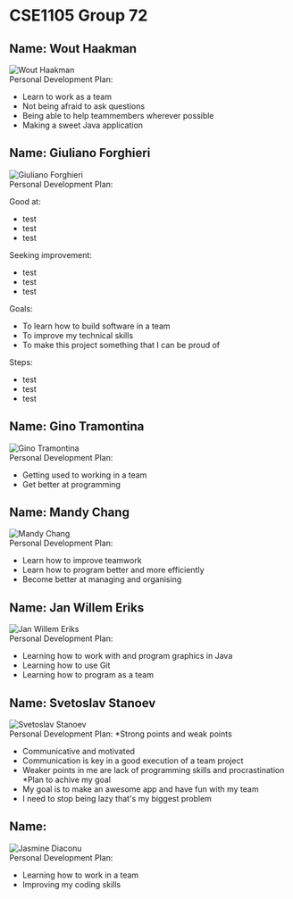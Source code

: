# CSE1105 Group 72

## Name: Wout Haakman
![Wout Haakman](/images/readmePictures/WoutHaakman.jpg)<br/>
Personal Development Plan:
- Learn to work as a team
- Not being afraid to ask questions
- Being able to help teammembers wherever possible
- Making a sweet Java application

## Name: Giuliano Forghieri
![Giuliano Forghieri](/images/readmePictures/gforghieri.jpg)<br/>
Personal Development Plan: 

Good at:
 
- test
- test
- test


Seeking improvement:

- test
- test
- test

Goals:

- To learn how to build software in a team
- To improve my technical skills
- To make this project something that I can be proud of

Steps:

- test
- test
- test

## Name: Gino Tramontina
![Gino Tramontina](/images/readmePictures/GinoTramontina.jpg)<br/>
Personal Development Plan:
- Getting used to working in a team
- Get better at programming

## Name: Mandy Chang
![Mandy Chang](/images/readmePictures/MandyChang.jpeg)<br/>
Personal Development Plan:
- Learn how to improve teamwork
- Learn how to program better and more efficiently
- Become better at managing and organising

## Name: Jan Willem Eriks
![Jan Willem Eriks](/images/readmePictures/jan_willem.jpg)<br/>
Personal Development Plan:
- Learning how to work with and program graphics in Java
- Learning how to use Git
- Learning how to program as a team

## Name: Svetoslav Stanoev
![Svetoslav Stanoev](/images/readmePictures/Svetoslav.JPG)<br/>
Personal Development Plan:
*Strong points and weak points
- Communicative and motivated
- Communication is key in a good execution of a team project
- Weaker points in me are lack of programming skills and procrastination
*Plan to achive my goal 
- My goal is to make an awesome app and have fun with my team
- I need to stop being lazy that's my biggest problem


## Name:
![Jasmine Diaconu](/images/readmePictures/jasmine_diaconu.jpg)<br/>
Personal Development Plan:
- Learning how to work in a team
- Improving my coding skills